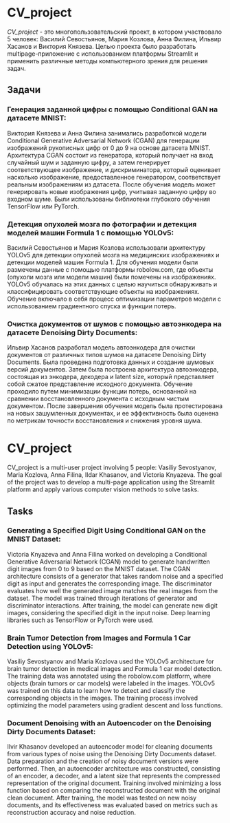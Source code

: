 # CV_project

*CV_project* - это многопользовательский проект, в котором участвовало 5 человек: Василий Севостьянов, Мария Козлова, Анна Филина, Ильвир Хасанов и Виктория Князева. Целью проекта было разработать  multipage-приложение с использованием платформы Streamlit и применить различные методы компьютерного зрения для решения задач.

## Задачи

### Генерация заданной цифры с помощью Conditional GAN на датасете MNIST:
Виктория Князева и Анна Филина занимались разработкой модели Conditional Generative Adversarial Network (CGAN) для генерации изображений рукописных цифр от 0 до 9 на основе датасета MNIST. Архитектура CGAN состоит из генератора, который получает на вход случайный шум и заданную цифру, а затем генерирует соответствующее изображение, и дискриминатора, который оценивает насколько изображение, предоставленное генератором, соответствует реальным изображениям из датасета. После обучения модель может генерировать новые изображения цифр, учитывая заданную цифру во входном шуме. Были использованы библиотеки глубокого обучения TensorFlow или PyTorch.

### Детекция опухолей мозга по фотографии и детекция моделей машин Formula 1 с помощью YOLOv5:
Василий Севостьянов и Мария Козлова использовали архитектуру YOLOv5 для детекции опухолей мозга на медицинских изображениях и детекции моделей машин Formula 1. Для обучения модели были размечены данные с помощью платформы robolow.com, где объекты (опухоли мозга или модели машин) были помечены на изображениях. YOLOv5 обучалась на этих данных с целью научиться обнаруживать и классифицировать соответствующие объекты на изображениях. Обучение включало в себя процесс оптимизации параметров модели с использованием градиентного спуска и функции потерь.

### Очистка документов от шумов с помощью автоэнкодера на датасете Denoising Dirty Documents:
Ильвир Хасанов разработал модель автоэнкодера для очистки документов от различных типов шумов на датасете Denoising Dirty Documents. Была проведена подготовка данных и создание шумовых версий документов. Затем была построена архитектура автоэнкодера, состоящая из энкодера, декодера и  latent size, который представляет собой сжатое представление исходного документа. Обучение проходило путем минимизации функции потерь, основанной на сравнении восстановленного документа с исходным чистым документом. После завершения обучения модель была протестирована на новых зашумленных документах, и ее эффективность была оценена по метрикам точности восстановления и снижения уровня шума.


# CV_project

CV_project is a multi-user project involving 5 people: Vasiliy Sevostyanov, Maria Kozlova, Anna Filina, Ildar Khasanov, and Victoria Knyazeva. The goal of the project was to develop a multi-page application using the Streamlit platform and apply various computer vision methods to solve tasks.

## Tasks

### Generating a Specified Digit Using Conditional GAN on the MNIST Dataset:
Victoria Knyazeva and Anna Filina worked on developing a Conditional Generative Adversarial Network (CGAN) model to generate handwritten digit images from 0 to 9 based on the MNIST dataset. The CGAN architecture consists of a generator that takes random noise and a specified digit as input and generates the corresponding image. The discriminator evaluates how well the generated image matches the real images from the dataset. The model was trained through iterations of generator and discriminator interactions. After training, the model can generate new digit images, considering the specified digit in the input noise. Deep learning libraries such as TensorFlow or PyTorch were used.

### Brain Tumor Detection from Images and Formula 1 Car Detection using YOLOv5:
Vasiliy Sevostyanov and Maria Kozlova used the YOLOv5 architecture for brain tumor detection in medical images and Formula 1 car model detection. The training data was annotated using the robolow.com platform, where objects (brain tumors or car models) were labeled in the images. YOLOv5 was trained on this data to learn how to detect and classify the corresponding objects in the images. The training process involved optimizing the model parameters using gradient descent and loss functions.

### Document Denoising with an Autoencoder on the Denoising Dirty Documents Dataset:
Ilvir Khasanov developed an autoencoder model for cleaning documents from various types of noise using the Denoising Dirty Documents dataset. Data preparation and the creation of noisy document versions were performed. Then, an autoencoder architecture was constructed, consisting of an encoder, a decoder, and a latent size that represents the compressed representation of the original document. Training involved minimizing a loss function based on comparing the reconstructed document with the original clean document. After training, the model was tested on new noisy documents, and its effectiveness was evaluated based on metrics such as reconstruction accuracy and noise reduction.
